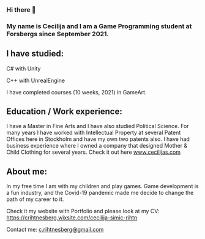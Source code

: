
### Hi there 👋

### My name is Cecilija and I am a Game Programming student at Forsbergs since September 2021.

## I have studied:

C# with Unity

C++ with UnrealEngine 

I have completed courses (10 weeks, 2021) in GameArt. 

## Education / Work experience:

I have a Master in Fine Arts and I have also studied Political Science. For many years I have worked with Intellectual Property at several Patent Offices here in Stockholm and have my own two patents also. I have had business experience where I owned a company that designed Mother & Child Clothing for several years. Check it out here www.cecilijas.com

## About me:

In my free time I am with my children and play games. Game development is a fun industry, and the Covid-19 pandemic made me decide to change the path of my career to it.

Check it my website with Portfolio and please look at my CV: https://crihtnesberg.wixsite.com/cecilija-simic-rihtn

Contact me: c.rihtnesberg@gmail.com

